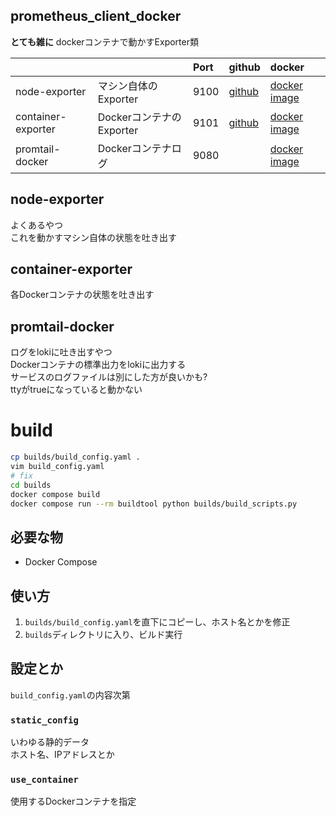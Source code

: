 ## prometheus_client_docker

**とても雑に** dockerコンテナで動かすExporter類

| | | Port | github | docker |
|:--|:--|:--|:--|:--|
| node-exporter | マシン自体のExporter | 9100 | [github](https://github.com/prometheus/node_exporter) | [docker image](https://quay.io/repository/prometheus/node-exporter?tab=tags&tag=latest) |
| container-exporter | DockerコンテナのExporter | 9101 | [github](https://github.com/google/cadvisor) | [docker image](https://console.cloud.google.com/gcr/images/cadvisor/GLOBAL/cadvisor) |
| promtail-docker | Dockerコンテナログ | 9080 |  | [docker image](https://hub.docker.com/r/grafana/promtail) |

## node-exporter

よくあるやつ  
これを動かすマシン自体の状態を吐き出す

## container-exporter

各Dockerコンテナの状態を吐き出す

## promtail-docker

ログをlokiに吐き出すやつ  
Dockerコンテナの標準出力をlokiに出力する  
サービスのログファイルは別にした方が良いかも?  
ttyがtrueになっていると動かない


# build

```bash
cp builds/build_config.yaml .
vim build_config.yaml
# fix
cd builds
docker compose build
docker compose run --rm buildtool python builds/build_scripts.py
```

## 必要な物

- Docker Compose

## 使い方

1. `builds/build_config.yaml`を直下にコピーし、ホスト名とかを修正
1. `builds`ディレクトリに入り、ビルド実行

## 設定とか

`build_config.yaml`の内容次第

### `static_config`

いわゆる静的データ  
ホスト名、IPアドレスとか

### `use_container`

使用するDockerコンテナを指定
